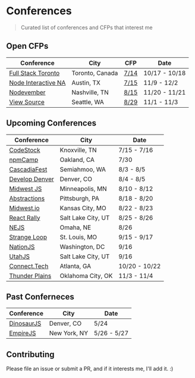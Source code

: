 # Conferences

> Curated list of conferences and CFPs that interest me

## Open CFPs

Conference                | City                   | CFP           | Date
------------------------- | ---------------------- | ------------- | -------------
[Full Stack Toronto][11]  | Toronto, Canada        | [7/14][12]    | 10/17 - 10/18
[Node Interactive NA][13] | Austin, TX             | [7/15][14]    | 11/9 - 12/2
[Nodevember][7]           | Nashville, TN          | [8/15][8]     | 11/20 - 11/21
[View Source][9]          | Seattle, WA            | [8/29][10]    | 11/1 - 11/3

## Upcoming Conferences

Conference                | City                   | Date
------------------------- | ---------------------- | -------------
[CodeStock][20]           | Knoxville, TN          | 7/15 - 7/16
[npmCamp][25]             | Oakland, CA            | 7/30
[CascadiaFest][15]        | Semiahmoo, WA          | 8/3 - 8/5
[Develop Denver][16]      | Denver, CO             | 8/4 - 8/5
[Midwest JS][21]          | Minneapolis, MN        | 8/10 - 8/12
[Abstractions][26]        | Pittsburgh, PA         | 8/18 - 8/20
[Midwest.io][17]          | Kansas City, MO        | 8/22 - 8/23
[React Rally][24]         | Salt Lake City, UT     | 8/25 - 8/26
[NEJS][18]                | Omaha, NE              | 8/26
[Strange Loop][27]        | St. Louis, MO          | 9/15 - 9/17
[NationJS][1]             | Washington, DC         | 9/16
[UtahJS][22]              | Salt Lake City, UT     | 9/16
[Connect.Tech][3]         | Atlanta, GA            | 10/20 - 10/22
[Thunder Plains][5]       | Oklahoma City, OK      | 11/3 - 11/4

## Past Conferneces

Conference                | City                   | Date
------------------------- | ---------------------- | -------------
[DinosaurJS][19]          | Denver, CO             | 5/24
[EmpireJS][23]            | New York, NY            | 5/26 - 5/27


## Contributing

Please file an issue or submit a PR, and if it interests me, I'll add it. :)

[1]: http://nationjs.com/
[3]: http://connect.tech/
[5]: http://thunderplainsconf.com/
[7]: http://nodevember.org/
[8]: https://www.papercall.io/nodevember2016
[9]: https://viewsourceconf.org/seattle-2016/
[10]: https://viewsourceconf.org/seattle-2016/cfp/
[11]: http://fsto.co/
[12]: http://fsto.co/speak/
[13]: http://events.linuxfoundation.org/events/node-interactive
[14]: https://www.conferenceabstracts.com/cfp2/login.asp?EventKey=VSIHQOEU
[15]: http://2016.cascadiafest.org/
[16]: https://developdenver.org/
[17]: https://midwest.io/
[18]: https://nejsconf.com/
[19]: https://dinosaurjs.org/
[20]: http://www.codestock.org/
[21]: http://midwestjs.com/
[22]: https://conf.utahjs.com/
[23]: http://2016.empirejs.org/
[24]: http://www.reactrally.com/
[25]: http://npm.camp/
[26]: http://abstractions.io/
[27]: http://www.thestrangeloop.com/
